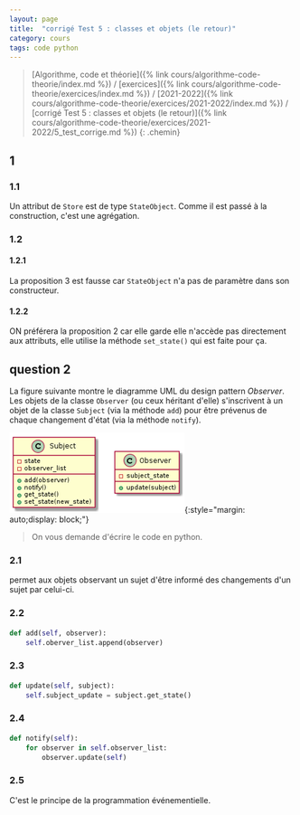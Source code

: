 ```yaml
---
layout: page
title:  "corrigé Test 5 : classes et objets (le retour)"
category: cours
tags: code python
---
```


> [Algorithme, code et théorie]({% link cours/algorithme-code-theorie/index.md %}) / [exercices]({% link cours/algorithme-code-theorie/exercices/index.md %}) / [2021-2022]({% link cours/algorithme-code-theorie/exercices/2021-2022/index.md %}) / [corrigé Test 5 : classes et objets (le retour)]({% link cours/algorithme-code-theorie/exercices/2021-2022/5_test_corrige.md %})
{: .chemin}

## 1

### 1.1

Un attribut de `Store` est de type `StateObject`. Comme il est passé à la construction, c'est une agrégation.

### 1.2

#### 1.2.1

La proposition 3 est fausse car `StateObject` n'a pas de paramètre dans son constructeur.

#### 1.2.2

ON préférera la proposition 2 car elle garde elle n'accède pas directement aux attributs, elle utilise la méthode `set_state()` qui est faite pour ça. 

## question 2

La figure suivante montre le diagramme UML du design pattern *Observer*. Les objets de la classe `Observer` (ou ceux héritant d'elle) s'inscrivent à un objet de la classe `Subject` (via la méthode `add`) pour être prévenus de chaque changement d'état (via la méthode `notify`).

![observer](./uml_observer.png){:style="margin: auto;display: block;"}

> On vous demande d'écrire le code en python.

### 2.1

permet aux objets observant un sujet d'être informé des changements d'un sujet par celui-ci.

### 2.2

```python
def add(self, observer):
    self.oberver_list.append(observer)
```

### 2.3

```python
def update(self, subject):
    self.subject_update = subject.get_state()
```

### 2.4

```python
def notify(self):
    for observer in self.observer_list:
        observer.update(self)
```

### 2.5

C'est le principe de la programmation événementielle.
